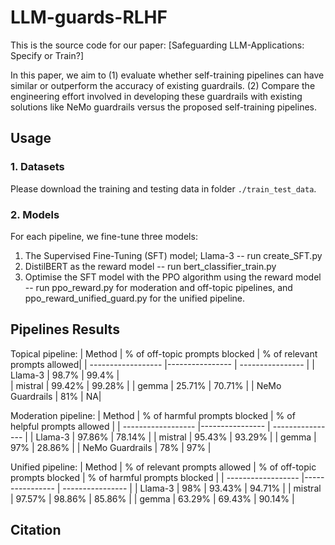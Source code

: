 # LLM-guards-RLHF

This is the source code for our paper:
[Safeguarding LLM-Applications: Specify or Train?]

In this paper, we aim to (1) evaluate whether self-training pipelines can have similar or outperform the accuracy of existing guardrails. (2) Compare the engineering effort involved in developing these guardrails with existing solutions like NeMo guardrails versus the proposed self-training pipelines.

## Usage

### 1. Datasets

Please download the training and testing data in folder `./train_test_data`. 

### 2. Models 
For each pipeline, we fine-tune three models:
1. The Supervised Fine-Tuning (SFT) model; Llama-3 -- run create_SFT.py 
2. DistilBERT as the reward model -- run bert_classifier_train.py
3. Optimise the SFT model with the PPO algorithm using the reward model -- run ppo_reward.py for moderation and off-topic pipelines, and ppo_reward_unified_guard.py for the unified pipeline. 

## Pipelines Results

Topical pipeline:
|   Method          |     % of off-topic prompts blocked | % of relevant prompts allowed| 
| ------------------ |---------------- | ---------------- |
| Llama-3            |    98.7% |     99.4%     |  
| mistral |      99.42%     | 99.28% |
| gemma |     25.71%     | 70.71% |
| NeMo Guardrails |  81%         | NA|

Moderation pipeline:
|   Method         |     % of harmful prompts blocked    | % of helpful prompts allowed  | 
| ------------------ |---------------- | ---------------- |
| Llama-3 |    97.86%       |  78.14% |
| mistral |    95.43%    | 93.29% |
| gemma |      97%    | 28.86% |
| NeMo Guardrails |  78%         | 97% |

Unified pipeline:
|   Method         |    % of relevant prompts allowed  | % of off-topic prompts blocked | % of harmful prompts blocked |
| ------------------ |---------------- | ---------------- |
| Llama-3 |   98%      | 93.43%  | 94.71% |
| mistral |  97.57%  | 98.86% | 85.86% |
| gemma |     63.29%   | 69.43% | 90.14% |


## Citation
